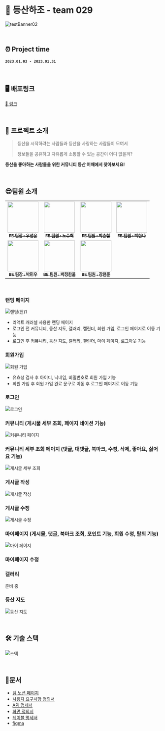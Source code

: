 # 🥇 등산하조 - team 029

![testBanner02](https://ifh.cc/g/pPZc2S.jpg)

<br>

## ⏰ Project time

#### `2023.01.03 - 2023.01.31`

<br>

## 🖥 배포링크
[🔗 링크](http://pre41-deploy-test.s3-website.ap-northeast-2.amazonaws.com/)

<br>

## 📑 프로젝트 소개

>  등산을 시작하려는 사람들과 등산을 사랑하는 사람들이 모여서 
>
>  정보들을 공유하고 자유롭게 소통할 수 있는 공간이 어디 없을까?

**등산을 좋아하는 사람들을 위한 커뮤니티 등산 어때에서 찾아보세요!**

<br>

## 😎팀원 소개
<!-- ALL-CONTRIBUTORS-LIST:START - Do not remove or modify this section -->
<!-- prettier-ignore-start -->
<!-- markdownlint-disable -->
<table>
  <tbody>
    <tr>
      <td align="center"><a href="https://github.com/sywoo0109"><img src="https://i.ibb.co/8xKS3y9/image.jpg" width="100px;" alt=""/><br /><sub><b>FE 팀장 : 우성윤</b></sub></a><br /></td>
      <td align="center"><a href="https://github.com/rohsuhyoek"><img src="https://i.ibb.co/zmXvt8F/Kakao-Talk-20230131-145632406-01.jpg"  width="100px;" alt=""/><br /><sub><b>FE 팀원 : 노수혁</b></sub></a><br /></td>
      <td align="center"><a href="https://github.com/DPDPO"><img src="https://i.ibb.co/c10wQR5/Kakao-Talk-20230131-145632406-04.jpg" width="100px;" alt=""/><br /><sub><b>FE 팀원 : 박승철</b></sub></a><br /></td>
      <td align="center"><a href="https://github.com/hannaax"><img src="https://i.ibb.co/CmTrFkw/Kakao-Talk-20230131-145632406-02.jpg" width="100px;" alt=""/><br /><sub><b>FE 팀원 : 박한나</b></sub></a><br /></td>
     <tr/>
      <td align="center"><a href="https://github.com/MWJOB"><img src="https://i.ibb.co/3TNsM0h/Kakao-Talk-20230131-145632406-03.jpg" width="100px;" alt=""/><br /><sub><b>BE 팀장 : 박민우</b></sub></a><br /></td>
      <td align="center"><a href="https://github.com/Hanul01"><img src="https://i.ibb.co/cYymR15/Kakao-Talk-20230131-145632406.jpg" width="100px;" alt=""/><br /><sub><b>BE 팀원 : 박정한울</b></sub></a><br /></td>
      <td align="center"><a href="https://github.com/tty0912"><img src="https://i.ibb.co/DYdWs8s/Kakao-Talk-20230131-150900367.jpg" width="100px;" alt=""/><br /><sub><b>BE 팀원 : 장현준</b></sub></a><br /></td>
    </tr>
  </tbody>
</table>

<br>



### 랜딩 페이지

![랜딩(전)1](https://user-images.githubusercontent.com/97446711/218243253-75da723e-8321-415c-b34d-5a460ec5a90d.gif)
* 리액트 캐러셀 사용한 랜딩 페이지 
* 로그인 전 커뮤니티, 등산 지도, 갤러리, 캘린더, 회원 가입, 로그인 페이지로 이동 기능
* 로그인 후 커뮤니티, 등산 지도, 캘러리, 캘린더, 마이 페이지, 로그아웃 기능 


### 회원가입
![회원 가입 ](https://user-images.githubusercontent.com/97446711/218232624-599935c0-d660-45fb-b7f2-2f37162e186e.gif)
* 유효성 검사 후 아이디, 닉네임, 비밀번호로 회원 가입 기능
* 회원 가입 후 회원 가입 완료 문구로 이동 후 로그인 페이지로 이동 기능

### 로그인
![로그인](https://user-images.githubusercontent.com/97446711/218232630-ddc895ae-606c-4493-bbd9-78ada2ab232d.gif)


### 커뮤니티 (게시물 세부 조회, 페이지 네이션 기능)
![커뮤니티 페이지](https://user-images.githubusercontent.com/97446711/218236686-0c3f51cd-fb17-4c9b-a039-d64613f36829.gif)



### 커뮤니티 세부 조회 페이지 (댓글, 대댓글, 북마크, 수정, 삭제, 좋아요, 싫어요 기능)
![게시글 세부 조회](https://user-images.githubusercontent.com/97446711/218236786-6ab2bd02-d744-439d-aafd-6609ea3f1729.gif)



### 게시글 작성
![게시글 작성](https://user-images.githubusercontent.com/97446711/218235643-adac884a-5a1b-43de-8079-f1a7450f1d63.gif)


### 게시글 수정 
![게시글 수정](https://user-images.githubusercontent.com/97446711/218235913-4f76b70b-2ada-479c-b0c5-1f10150e9b3c.gif)

### 마이페이지 (게시물, 댓글, 북마크 조회, 포인트 기능, 회원 수정, 탈퇴 기능)
![마이 페이지](https://user-images.githubusercontent.com/97446711/218242130-8e034dfb-8092-46c7-8cf5-c20664ca8d96.gif)


### 마이페이지 수정



### 갤러리 
준비 중

### 등산 지도 

![등산 지도](https://user-images.githubusercontent.com/97446711/218241589-790aaed9-a2cb-46ed-809d-52e0a5cfdd8d.gif)

<br>

## 🛠 기술 스택

![스택](https://user-images.githubusercontent.com/111442906/215719720-90602663-918a-4a39-9103-980f50d59890.png)

<br>

## 📑문서
 <ul>
   <li><a href="https://www.notion.so/codestates/06c06c7db75e4ecc9b0cbe08db5d940b" target='_blank'>팀 노션 페이지</a></li>
   <li><a href="https://docs.google.com/spreadsheets/d/1ZppFR4KfICokyxrVkfQbXsoXFQAcMq0WFfTPNUBOWwg/edit#gid=0" target='_blank'>사용자 요구사항 정의서</a></li>
   <li><a href="https://documenter.getpostman.com/view/23682011/2s8ZDa2MYg" target='_blank'>API 명세서</a></li>
  <li><a href="https://docs.google.com/presentation/d/17WFJV_vw8L1AiPvVkbu5MXBu9LztfyQL7DiH6AhwnNw/edit#slide=id.g1c8f20fffb8_0_1" target='_blank'>화면 정의서</a></li>
  <li><a href="https://docs.google.com/spreadsheets/d/14zcB7qL8oZpVOleOv8aI_WeolJv1qjxlMvBykPYiotg/edit" target='_blank'>테이블 명세서</a></li>
  <li><a href="https://www.figma.com/file/C2xztR0ih0KaEWABcSXM7X/%EB%93%B1%EC%82%B0%ED%95%98%EC%A1%B0?node-id=0%3A1&t=3PPUxVAxjNdLcUZs-0" target='_blank'>figma</a></li>
 </ul>
 
<br>
